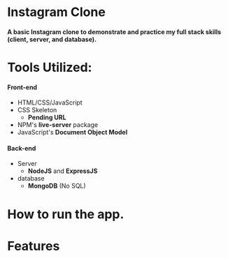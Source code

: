 # Instagram Clone
#### A basic Instagram clone to demonstrate and practice my full stack skills (client, server, and database).

# Tools Utilized:
#### Front-end
* HTML/CSS/JavaScript
* CSS Skeleton
   * **Pending URL**
* NPM's **live-server** package
* JavaScript's **Document Object Model**

#### Back-end
* Server
   * **NodeJS** and **ExpressJS**
* database
   * **MongoDB** (No SQL)

# How to run the app.

# Features
